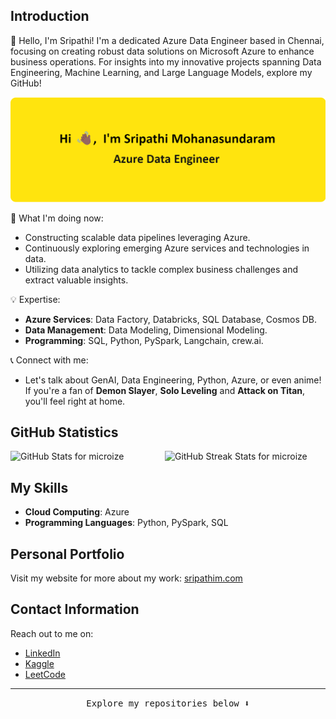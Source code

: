 ## Introduction
👋 Hello, I'm Sripathi! I'm a dedicated Azure Data Engineer based in Chennai, focusing on creating robust data solutions on Microsoft Azure to enhance business operations. For insights into my innovative projects spanning Data Engineering, Machine Learning, and Large Language Models, explore my GitHub!

<p align="center">
  <img src="sripathi_data_engineer_header_img.png" alt="Sripathi Data Engineer Header Image">
</p>

🚀 What I'm doing now:
- Constructing scalable data pipelines leveraging Azure.
- Continuously exploring emerging Azure services and technologies in data.
- Utilizing data analytics to tackle complex business challenges and extract valuable insights.

💡 Expertise:
- **Azure Services**: Data Factory, Databricks, SQL Database, Cosmos DB.
- **Data Management**: Data Modeling, Dimensional Modeling.
- **Programming**: SQL, Python, PySpark, Langchain, crew.ai.

📞 Connect with me:
-  Let's talk about GenAI, Data Engineering, Python, Azure, or even anime! If you're a fan of **Demon Slayer**, **Solo Leveling** and **Attack on Titan**, you'll feel right at home.

## GitHub Statistics

<div style="display: flex; flex-direction: row;">
<img style="height: auto; width: 49%;" src="https://github-readme-stats.vercel.app/api?username=microize&show_icons=true&title_color=010100&icon_color=010100&text_color=010100&bg_color=f7df1e&locale=en&hide_border=true" alt="GitHub Stats for microize" />
<img style="height: auto; width: 49%;" src="https://github-readme-streak-stats.herokuapp.com/?user=microize&theme=Javascript" alt="GitHub Streak Stats for microize" />
</div>

## My Skills

- **Cloud Computing**: Azure
- **Programming Languages**: Python, PySpark, SQL

## Personal Portfolio

Visit my website for more about my work: [sripathim.com](https://sripathim.com/)

## Contact Information

Reach out to me on:
- [LinkedIn](https://www.linkedin.com/in/sripathi-mohanasundaram/)
- [Kaggle](https://www.kaggle.com/microize)
- [LeetCode](https://www.leetcode.com/3sripathi)

---

<p align="center"><samp>Explore my repositories below ⬇️</samp></p>

